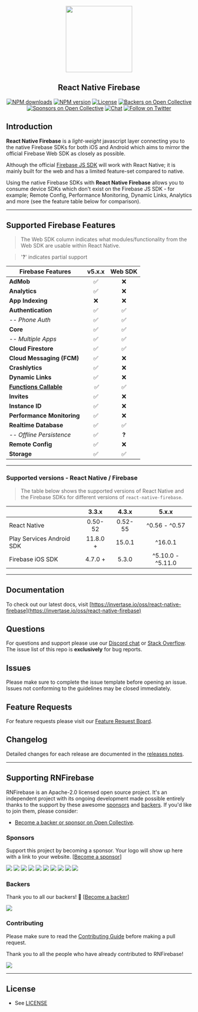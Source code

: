 <p align="center">
  <a href="https://invertase.io/oss/react-native-firebase">
    <img width="180px" src="https://i.imgur.com/JIyBtKW.png"><br/>
  </a>
  <h2 align="center">React Native Firebase</h2>
</p>

<p align="center">
  <a href="https://www.npmjs.com/package/react-native-firebase"><img src="https://img.shields.io/npm/dm/react-native-firebase.svg?style=flat-square" alt="NPM downloads"></a>
  <a href="https://www.npmjs.com/package/react-native-firebase"><img src="https://img.shields.io/npm/v/react-native-firebase.svg?style=flat-square" alt="NPM version"></a>
  <a href="/LICENSE"><img src="https://img.shields.io/npm/l/react-native-firebase.svg?style=flat-square" alt="License"></a>
  <a href="#backers"><img src="https://opencollective.com/react-native-firebase/backers/badge.svg" alt="Backers on Open Collective"></a>
  <a href="#sponsors"><img src="https://opencollective.com/react-native-firebase/sponsors/badge.svg" alt="Sponsors on Open Collective"></a>
  <a href="https://discord.gg/C9aK28N"><img src="https://img.shields.io/discord/295953187817521152.svg?logo=discord&style=flat-square&colorA=7289da&label=discord" alt="Chat"></a>
  <a href="https://twitter.com/rnfirebase"><img src="https://img.shields.io/twitter/follow/rnfirebase.svg?style=social&label=Follow" alt="Follow on Twitter"></a>
</p>

## Introduction

**React Native Firebase** is a _light-weight_ javascript layer connecting you to the native Firebase SDKs for both iOS and Android which aims to mirror the official Firebase Web SDK as closely as possible.

Although the official [Firebase JS SDK](https://www.npmjs.com/package/firebase) will work with React Native; it is mainly built for the web and has a limited feature-set compared to native.

Using the native Firebase SDKs with **React Native Firebase** allows you to consume device SDKs which don't exist on the Firebase JS SDK - for example; Remote Config, Performance Monitoring, Dynamic Links, Analytics and more (see the feature table below for comparison).

---

## Supported Firebase Features

> The Web SDK column indicates what modules/functionality from the Web SDK are usable within React Native.

> '**?**' indicates partial support

| Firebase Features                                                                                                                 | v5.x.x | Web SDK |
| --------------------------------------------------------------------------------------------------------------------------------- | :----: | :-----: |
| **AdMob**                                                                                                                         |   ✅   |   ❌    |
| **Analytics**                                                                                                                     |   ✅   |   ❌    |
| **App Indexing**                                                                                                                  |   ❌   |   ❌    |
| **Authentication**                                                                                                                |   ✅   |   ✅    |
| _-- Phone Auth_                                                                                                                   |   ✅   |   ✅    |
| **Core**                                                                                                                          |   ✅   |   ✅    |
| _-- Multiple Apps_                                                                                                                |   ✅   |   ✅    |
| **Cloud Firestore**                                                                                                               |   ✅   |   ✅    |
| **Cloud Messaging (FCM)**                                                                                                         |   ✅   |   ❌    |
| **Crashlytics**                                                                                                                   |   ✅   |   ❌    |
| **Dynamic Links**                                                                                                                 |   ✅   |   ❌    |
| **[Functions Callable](https://firebase.googleblog.com/2018/04/launching-cloud-functions-for-firebase-1-0.html?m=1)**             |   ✅   |   ✅    |
| **Invites**                                                                                                                       |   ✅   |   ❌    |
| **Instance ID**                                                                                                                   |   ✅   |   ❌    |
| **Performance Monitoring**                                                                                                        |   ✅   |   ❌    |
| **Realtime Database**                                                                                                             |   ✅   |   ✅    |
| _-- Offline Persistence_                                                                                                          |   ✅   |  **?**  |
| **Remote Config**                                                                                                                 |   ✅   |   ❌    |
| **Storage**                                                                                                                       |   ✅   |   ✅    |

---

### Supported versions - React Native / Firebase

> The table below shows the supported versions of React Native and the Firebase SDKs for different versions of `react-native-firebase`.

|                           |  3.3.x   |  4.3.x  |      5.x.x      |
| ------------------------- | :------: | :-----: | :-------------: |
| React Native              | 0.50-52  | 0.52-55 |  ^0.56 - ^0.57  |
| Play Services Android SDK | 11.8.0 + | 15.0.1  |     ^16.0.1     |
| Firebase iOS SDK          | 4.7.0 +  |  5.3.0  | ^5.10.0 - ^5.11.0 |


---

## Documentation

To check out our latest docs, visit [https://invertase.io/oss/react-native-firebase](https://invertase.io/oss/react-native-firebase)

## Questions

For questions and support please use our [Discord chat](https://discord.gg/C9aK28N) or [Stack Overflow](https://stackoverflow.com/questions/tagged/react-native-firebase). The issue list of this repo is **exclusively** for bug reports.

## Issues

Please make sure to complete the issue template before opening an issue. Issues not conforming to the guidelines may be closed immediately.

## Feature Requests

For feature requests please visit our [Feature Request Board](https://boards.invertase.io/react-native-firebase).

## Changelog

Detailed changes for each release are documented in the [releases notes](https://github.com/invertase/react-native-firebase/releases).

---

## Supporting RNFirebase

RNFirebase is an Apache-2.0 licensed open source project. It's an independent project with its ongoing development made possible entirely thanks to the support by these awesome [sponsors](#sponsors) and [backers](#backers). If you'd like to join them, please consider:

- [Become a backer or sponsor on Open Collective](https://opencollective.com/react-native-firebase).

### Sponsors

Support this project by becoming a sponsor. Your logo will show up here with a link to your website. [[Become a sponsor](https://opencollective.com/react-native-firebase#sponsor)]

<a href="https://opencollective.com/react-native-firebase/sponsor/0/website" target="_blank"><img src="https://opencollective.com/react-native-firebase/sponsor/0/avatar.svg"></a>
<a href="https://opencollective.com/react-native-firebase/sponsor/1/website" target="_blank"><img src="https://opencollective.com/react-native-firebase/sponsor/1/avatar.svg"></a>
<a href="https://opencollective.com/react-native-firebase/sponsor/2/website" target="_blank"><img src="https://opencollective.com/react-native-firebase/sponsor/2/avatar.svg"></a>
<a href="https://opencollective.com/react-native-firebase/sponsor/3/website" target="_blank"><img src="https://opencollective.com/react-native-firebase/sponsor/3/avatar.svg"></a>
<a href="https://opencollective.com/react-native-firebase/sponsor/4/website" target="_blank"><img src="https://opencollective.com/react-native-firebase/sponsor/4/avatar.svg"></a>
<a href="https://opencollective.com/react-native-firebase/sponsor/5/website" target="_blank"><img src="https://opencollective.com/react-native-firebase/sponsor/5/avatar.svg"></a>
<a href="https://opencollective.com/react-native-firebase/sponsor/6/website" target="_blank"><img src="https://opencollective.com/react-native-firebase/sponsor/6/avatar.svg"></a>
<a href="https://opencollective.com/react-native-firebase/sponsor/7/website" target="_blank"><img src="https://opencollective.com/react-native-firebase/sponsor/7/avatar.svg"></a>
<a href="https://opencollective.com/react-native-firebase/sponsor/8/website" target="_blank"><img src="https://opencollective.com/react-native-firebase/sponsor/8/avatar.svg"></a>
<a href="https://opencollective.com/react-native-firebase/sponsor/9/website" target="_blank"><img src="https://opencollective.com/react-native-firebase/sponsor/9/avatar.svg"></a>

### Backers

Thank you to all our backers! 🙏 [[Become a backer](https://opencollective.com/react-native-firebase#backer)]

<a href="https://opencollective.com/react-native-firebase#backers" target="_blank"><img src="https://opencollective.com/react-native-firebase/backers.svg?width=890"></a>

### Contributing

Please make sure to read the [Contributing Guide](CONTRIBUTING.md) before making a pull request.

Thank you to all the people who have already contributed to RNFirebase!

<a href="graphs/contributors"><img src="https://opencollective.com/react-native-firebase/contributors.svg?width=890" /></a>

<hr>

## License

- See [LICENSE](/LICENSE)
